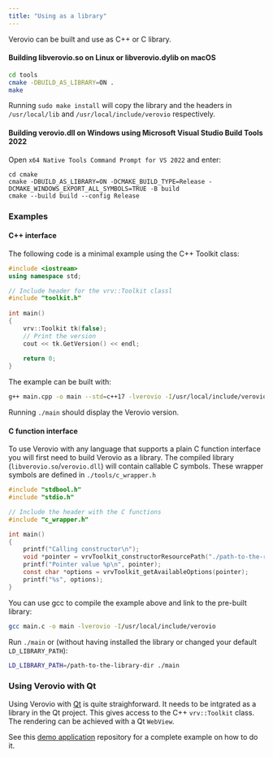 ```yaml
---
title: "Using as a library"
---
```


Verovio can be built and use as C++ or C library.

#### Building libverovio.so on Linux or libverovio.dylib on macOS

```sh
cd tools
cmake -DBUILD_AS_LIBRARY=ON .
make
```

Running `sudo make install` will copy the library and the headers in `/usr/local/lib` and `/usr/local/include/verovio` respectively.

#### Building verovio.dll on Windows using Microsoft Visual Studio Build Tools 2022

Open `x64 Native Tools Command Prompt for VS 2022` and enter:

```
cd cmake
cmake -DBUILD_AS_LIBRARY=ON -DCMAKE_BUILD_TYPE=Release -DCMAKE_WINDOWS_EXPORT_ALL_SYMBOLS=TRUE -B build 
cmake --build build --config Release
```

### Examples

#### C++ interface

The following code is a minimal example using the C++ Toolkit class:

```cpp
#include <iostream>
using namespace std;

// Include header for the vrv::Toolkit classl
#include "toolkit.h"
 
int main()
{
    vrv::Toolkit tk(false);
    // Print the version
    cout << tk.GetVersion() << endl;
 
    return 0;
}
```

The example can be built with:

```sh
g++ main.cpp -o main --std=c++17 -lverovio -I/usr/local/include/verovio
```

Running `./main` should display the Verovio version.

#### C function interface

To use Verovio with any language that supports a plain C function interface you will first need to build Verovio as a library.
The compiled library (`libverovio.so`/`verovio.dll`) will contain callable C symbols. These wrapper symbols are defined in `./tools/c_wrapper.h`

```c
#include "stdbool.h"
#include "stdio.h"

// Include the header with the C functions
#include "c_wrapper.h"

int main()
{
    printf("Calling constructor\n");
    void *pointer = vrvToolkit_constructorResourcePath("./path-to-the-resource-dir");
    printf("Pointer value %p\n", pointer);
    const char *options = vrvToolkit_getAvailableOptions(pointer);
    printf("%s", options);
}
```

You can use gcc to compile the example above and link to the pre-built library:

```sh
gcc main.c -o main -lverovio -I/usr/local/include/verovio
```

Run `./main` or (without having installed the library or changed your default `LD_LIBRARY_PATH`):

```sh
LD_LIBRARY_PATH=/path-to-the-library-dir ./main
```


### Using Verovio with Qt

Using Verovio with [Qt](https://www.qt.io) is quite straighforward. It needs to be intgrated as a library in the Qt project. This gives access to the C++ `vrv::Toolkit` class. The rendering can be achieved with a Qt `WebView`.

See this [demo application](https://github.com/rism-digital/verovio-qt-demo) repository for a complete example on how to do it.

